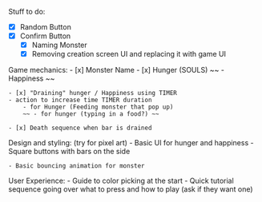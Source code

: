 Stuff to do: 

- [x] Random Button
- [x] Confirm Button
    - [x] Naming Monster
    - [x] Removing creation screen UI and replacing it with game UI

Game mechanics:
    - [x] Monster Name
    - [x] Hunger (SOULS)
    ~~ - Happiness ~~
 
    - [x] "Draining" hunger / Happiness using TIMER
    - action to increase time TIMER duration
        - for Hunger (Feeding monster that pop up)
        ~~ - for hunger (typing in a food?) ~~

    - [x] Death sequence when bar is drained

Design and styling: (try for pixel art)
    - Basic UI for hunger and happiness
        - Square buttons with bars on the side

    - Basic bouncing animation for monster


User Experience:
    - Guide to color picking at the start
    - Quick tutorial sequence going over what to press and how to play (ask if they want one)